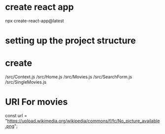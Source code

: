 # create react app

npx create-react-app@latest

# setting up the project structure

# create

/src/Context.js
/src/Home.js
/src/Movies.js
/src/SearchForm.js
/src/SingleMovies.js

# URl For movies

const url =
"https://upload.wikimedia.org/wikipedia/commons/f/fc/No_picture_available.png";
